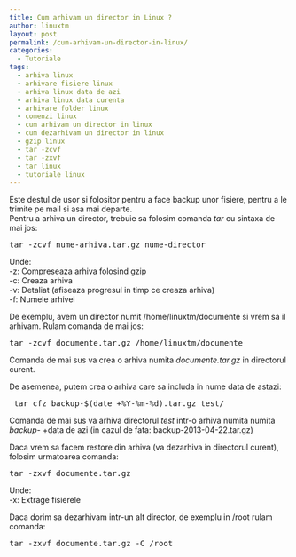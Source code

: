 ```yaml
---
title: Cum arhivam un director in Linux ?
author: linuxtm
layout: post
permalink: /cum-arhivam-un-director-in-linux/
categories:
  - Tutoriale
tags:
  - arhiva linux
  - arhivare fisiere linux
  - arhiva linux data de azi
  - arhiva linux data curenta
  - arhivare folder linux
  - comenzi linux
  - cum arhivam un director in linux
  - cum dezarhivam un director in linux
  - gzip linux
  - tar -zcvf
  - tar -zxvf
  - tar linux
  - tutoriale linux
---
```

Este destul de usor si folositor pentru a face backup unor fisiere, pentru a le trimite pe mail si asa mai departe.  
Pentru a arhiva un director, trebuie sa folosim comanda *tar* cu sintaxa de mai jos:

<pre>tar -zcvf nume-arhiva.tar.gz nume-director</pre>

Unde:  
-z: Compreseaza arhiva folosind gzip  
-c: Creaza arhiva  
-v: Detaliat (afiseaza progresul in timp ce creaza arhiva)  
-f: Numele arhivei

De exemplu, avem un director numit /home/linuxtm/documente si vrem sa il arhivam. Rulam comanda de mai jos:

<pre>tar -zcvf documente.tar.gz /home/linuxtm/documente</pre>

Comanda de mai sus va crea o arhiva numita *documente.tar.gz* in directorul curent. 

De asemenea, putem crea o arhiva care sa includa in nume data de astazi:
<pre> tar cfz backup-$(date +%Y-%m-%d).tar.gz test/ </pre>
Comanda de mai sus va arhiva directorul *test* intr-o arhiva numita numita *backup-* +data de azi (in cazul de fata: backup-2013-04-22.tar.gz)

Daca vrem sa facem restore din arhiva (va dezarhiva in directorul curent), folosim urmatoarea comanda:

<pre>tar -zxvf documente.tar.gz</pre>

Unde:  
-x: Extrage fisierele

Daca dorim sa dezarhivam intr-un alt director, de exemplu in /root rulam comanda:

<pre>tar -zxvf documente.tar.gz -C /root</pre>
